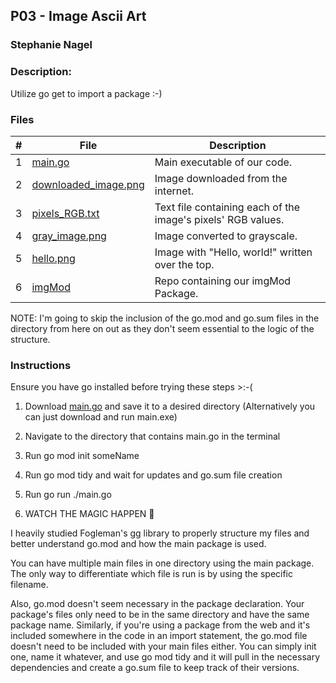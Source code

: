 ## P03 - Image Ascii Art 
### Stephanie Nagel
### Description:

Utilize go get to import a package :-)

### Files

|   #   | File            | Description                                        |
| :---: | --------------- | -------------------------------------------------- |
| 1 | [main.go](https://github.com/aelious/4143-PLC-Nagel/blob/main/Assignments/P03/main.go) | Main executable of our code. |
| 2 | [downloaded_image.png](https://github.com/aelious/4143-PLC-Nagel/blob/main/Assignments/P03/downloaded_image.png) | Image downloaded from the internet. |
| 3 | [pixels_RGB.txt](https://github.com/aelious/4143-PLC-Nagel/blob/main/Assignments/P03/pixels_RGB.txt) | Text file containing each of the image's pixels' RGB values.  |
| 4 | [gray_image.png](https://github.com/aelious/4143-PLC-Nagel/blob/main/Assignments/P03/gray_image.png) | Image converted to grayscale. |
| 5 | [hello.png](https://github.com/aelious/4143-PLC-Nagel/blob/main/Assignments/P03/hello.png)  | Image with "Hello, world!" written over the top.  |
| 6 | [imgMod](https://github.com/aelious/imgMod)   | Repo containing our imgMod Package. |

NOTE: I'm going to skip the inclusion of the go.mod and go.sum files in the directory from here on out as they don't seem essential to the logic of the structure.

### Instructions

Ensure you have go installed before trying these steps >:-(

1. Download [main.go](https://github.com/aelious/4143-PLC-Nagel/raw/main/Assignments/P03/main.go) and save it to a desired directory (Alternatively you can just download and run main.exe)

1. Navigate to the directory that contains main.go in the terminal

1. Run go mod init someName

1. Run go mod tidy and wait for updates and go.sum file creation

1. Run go run ./main.go

1. WATCH THE MAGIC HAPPEN 🤯

I heavily studied Fogleman's gg library to properly structure my files and better understand go.mod and how the main package is used.

You can have multiple main files in one directory using the main package. The only way to differentiate which file is run is by using the specific filename.

Also, go.mod doesn't seem necessary in the package declaration. Your package's files only need to be in the same directory and have the same package name. Similarly, if you're using a package from the web and it's included somewhere in the code in an import statement, the go.mod file doesn't need to be included with your main files either. You can simply init one, name it whatever, and use go mod tidy and it will pull in the necessary dependencies and create a go.sum file to keep track of their versions.
